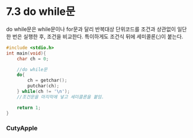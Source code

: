 # 7.3 do while문

do while문은 while문이나 for문과 달리 반복대상 단위코드를 조건과 상관없이 일단 한 번은 실행한 후, 조건을 비교한다. 특이하게도 조건식 뒤에 세미콜론(;)이 붙는다.

``` C
#include <stdio.h>
int main(void){
    char ch = 0;

    //do while문 
    do{
        ch = getchar();
        putchar(ch);
    } while(ch != '\n');
    //조건문을 마지막에 넣고 세미콜론을 붙임.

    return 1;
} 
```

### CutyApple